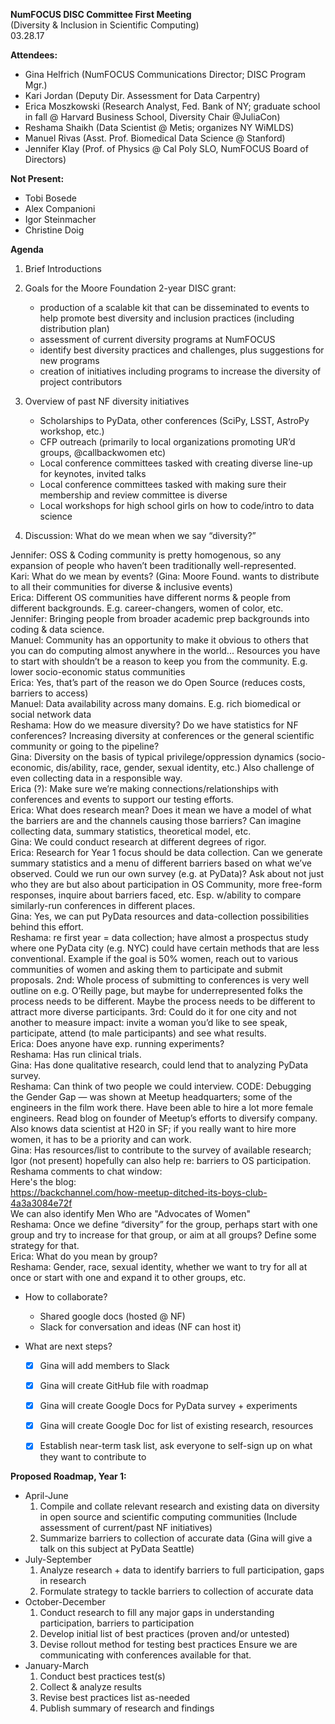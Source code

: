 **NumFOCUS DISC Committee First Meeting**  
(Diversity & Inclusion in Scientific Computing)       
03.28.17  

**Attendees:**
- Gina Helfrich (NumFOCUS Communications Director; DISC Program Mgr.) 
- Kari Jordan (Deputy Dir. Assessment for Data Carpentry)
- Erica Moszkowski (Research Analyst, Fed. Bank of NY; graduate school in fall @ Harvard Business School, Diversity Chair @JuliaCon)
- Reshama Shaikh (Data Scientist @ Metis; organizes NY WiMLDS)
- Manuel Rivas (Asst. Prof. Biomedical Data Science @ Stanford)
- Jennifer Klay (Prof. of Physics @ Cal Poly SLO, NumFOCUS Board of Directors)

**Not Present:** 
- Tobi Bosede 
- Alex Companioni 
- Igor Steinmacher
- Christine Doig

**Agenda**

1. Brief Introductions


2. Goals for the Moore Foundation 2-year DISC grant:
    - production of a scalable kit that can be disseminated to events to help promote best diversity and inclusion practices (including distribution plan)
    - assessment of current diversity programs at NumFOCUS
    - identify best diversity practices and challenges, plus suggestions for new programs
    - creation of initiatives including programs to increase the diversity of project contributors

3. Overview of past NF diversity initiatives
    - Scholarships to PyData, other conferences (SciPy, LSST, AstroPy workshop, etc.)
    - CFP outreach (primarily to local organizations promoting UR’d groups, @callbackwomen etc)
    - Local conference committees tasked with creating diverse line-up for keynotes, invited talks
    - Local conference committees tasked with making sure their membership and review committee is diverse
    - Local workshops for high school girls on how to code/intro to data science

4. Discussion: What do we mean when we say “diversity?”

Jennifer: OSS & Coding community is pretty homogenous, so any expansion of people who haven’t been traditionally well-represented.   
Kari: What do we mean by events? (Gina: Moore Found. wants to distribute to all their communities for diverse & inclusive events)  
Erica: Different OS communities have different norms & people from different backgrounds. E.g. career-changers, women of color, etc.  
Jennifer: Bringing people from broader academic prep backgrounds into coding & data science.   
Manuel: Community has an opportunity to make it obvious to others that you can do computing almost anywhere in the world... Resources you have to start with shouldn’t be a reason to keep you from the community. E.g. lower socio-economic status communities  
Erica: Yes, that’s part of the reason we do Open Source (reduces costs, barriers to access)  
Manuel: Data availability across many domains. E.g. rich biomedical or social network data  
Reshama: How do we measure diversity? Do we have statistics for NF conferences? Increasing diversity at conferences or the general scientific community or going to the pipeline?  
Gina: Diversity on the basis of typical privilege/oppression dynamics (socio-economic, dis/ability, race, gender, sexual identity, etc.) Also challenge of even collecting data in a responsible way.  
Erica (?): Make sure we’re making connections/relationships with conferences and events to support our testing efforts.  
Erica: What does research mean? Does it mean we have a model of what the barriers are and the channels causing those barriers? Can imagine collecting data, summary statistics, theoretical model, etc.  
Gina: We could conduct research at different degrees of rigor.  
Erica: Research for Year 1 focus should be data collection. Can we generate summary statistics and a menu of different barriers based on what we’ve observed. Could we run our own survey (e.g. at PyData)? Ask about not just who they are but also about participation in OS Community, more free-form responses, inquire about barriers faced, etc. Esp. w/ability to compare similarly-run conferences in different places.  
Gina: Yes, we can put PyData resources and data-collection possibilities behind this effort.  
Reshama: re first year = data collection; have almost a prospectus study where one PyData city (e.g. NYC) could have certain methods that are less conventional. Example if the goal is 50% women, reach out to various communities of women and asking them to participate and submit proposals. 2nd: Whole process of submitting to conferences is very well outline on e.g. O’Reilly page, but maybe for underrepresented folks the process needs to be different. Maybe the process needs to be different to attract more diverse participants. 3rd: Could do it for one city and not another to measure impact: invite a woman you’d like to see speak, participate, attend (to male participants) and see what results.  
Erica: Does anyone have exp. running experiments?  
Reshama: Has run clinical trials.  
Gina: Has done qualitative research, could lend that to analyzing PyData survey.  
Reshama: Can think of two people we could interview. CODE: Debugging the Gender Gap — was shown at Meetup headquarters; some of the engineers in the film work there. Have been able to hire a lot more female engineers. Read blog on founder of Meetup’s efforts to diversify company. Also knows data scientist at H20 in SF; if you really want to hire more women, it has to be a priority and can work.   
Gina: Has resources/list to contribute to the survey of available research; Igor (not present) hopefully can also help re: barriers to OS participation.  
Reshama comments to chat window:  
Here's the blog:  
https://backchannel.com/how-meetup-ditched-its-boys-club-4a3a3084e72f  
We can also identify Men Who are "Advocates of Women"  
Reshama: Once we define “diversity” for the group, perhaps start with one group and try to increase for that group, or aim at all groups? Define some strategy for that.  
Erica:  What do you mean by group?  
Reshama: Gender, race, sexual identity, whether we want to try for all at once or start with one and expand it to other groups, etc.  

* How to collaborate?
  - Shared google docs (hosted @ NF)
  - Slack for conversation and ideas (NF can host it)

* What are next steps?
  - [x] Gina will add members to Slack
  - [x] Gina will create GitHub file with roadmap
  - [x] Gina will create Google Docs for PyData survey + experiments
  - [x] Gina will create Google Doc for list of existing research, resources
  - [x] Establish near-term task list, ask everyone to self-sign up on what they want to contribute to



**Proposed Roadmap, Year 1:**
- April-June 
    1. Compile and collate relevant research and existing data on diversity in open source and scientific computing communities (Include assessment of current/past NF initiatives)
    2. Summarize barriers to collection of accurate data (Gina will give a talk on this subject at PyData Seattle)
- July-September
  1. Analyze research + data to identify barriers to full participation, gaps in research
  2. Formulate strategy to tackle barriers to collection of accurate data
- October-December
  1. Conduct research to fill any major gaps in understanding participation, barriers to participation
  2. Develop initial list of best practices (proven and/or untested)
  3. Devise rollout method for testing best practices
    Ensure we are communicating with conferences available for that.
- January-March
  1. Conduct best practices test(s)
  2. Collect & analyze results
  3. Revise best practices list as-needed
  4. Publish summary of research and findings
